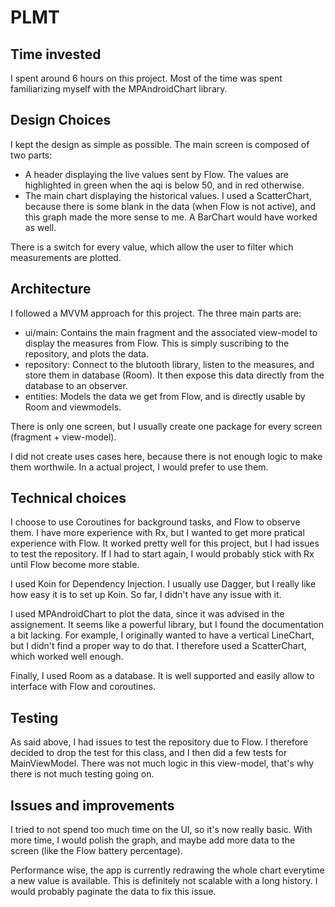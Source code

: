 # PLMT

## Time invested
I spent around 6 hours on this project.
Most of the time was spent familiarizing myself with the MPAndroidChart library.

## Design Choices
I kept the design as simple as possible.
The main screen is composed of two parts:
* A header displaying the live values sent by Flow.
The values are highlighted in green when the aqi is below 50, and in red otherwise.
* The main chart displaying the historical values.
I used a ScatterChart, because there is some blank in the data (when Flow is not active), and this graph made the more sense to me.
A BarChart would have worked as well.

There is a switch for every value, which allow the user to filter which measurements are plotted.

## Architecture
I followed a MVVM approach for this project. The three main parts are:
* ui/main: Contains the main fragment and the associated view-model to display the measures from Flow.
This is simply suscribing to the repository, and plots the data.
* repository: Connect to the blutooth library, listen to the measures, and store them in database (Room).
It then expose this data directly from the database to an observer.
* entities: Models the data we get from Flow, and is directly usable by Room and viewmodels.

There is only one screen, but I usually create one package for every screen (fragment + view-model).

I did not create uses cases here, because there is not enough logic to make them worthwile. In a actual project, I would prefer to use them.

## Technical choices
I choose to use Coroutines for background tasks, and Flow to observe them.
I have more experience with Rx, but I wanted to get more pratical experience with Flow.
It worked pretty well for this project, but I had issues to test the repository.
If I had to start again, I would probably stick with Rx until Flow become more stable.

I used Koin for Dependency Injection. I usually use Dagger, but I really like how easy it is to set up Koin.
So far, I didn't have any issue with it.

I used MPAndroidChart to plot the data, since it was advised in the assignement.
It seems like a powerful library, but I found the documentation a bit lacking.
For example, I originally wanted to have a vertical LineChart, but I didn't find a proper way to do that.
I therefore used a ScatterChart, which worked well enough.

Finally, I used Room as a database.
It is well supported and easily allow to interface with Flow and coroutines.

## Testing
As said above, I had issues to test the repository due to Flow.
I therefore decided to drop the test for this class, and I then did a few tests for MainViewModel.
There was not much logic in this view-model, that's why there is not much testing going on.

## Issues and improvements
I tried to not spend too much time on the UI, so it's now really basic.
With more time, I would polish the graph, and maybe add more data to the screen (like the Flow battery percentage).

Performance wise, the app is currently redrawing the whole chart everytime a new value is available.
This is definitely not scalable with a long history. I would probably paginate the data to fix this issue.
